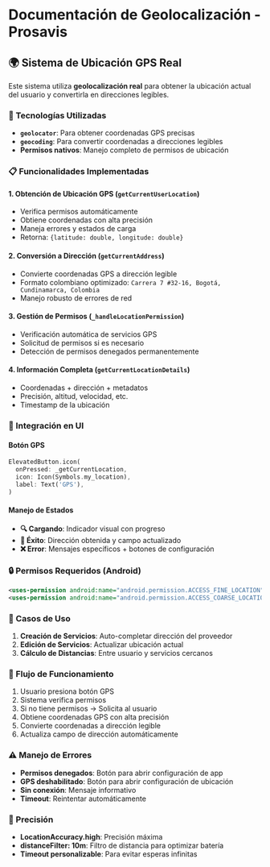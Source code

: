 # Documentación de Geolocalización - Prosavis

## 🌍 Sistema de Ubicación GPS Real

Este sistema utiliza **geolocalización real** para obtener la ubicación actual del usuario y convertirla en direcciones legibles.

### 🔧 Tecnologías Utilizadas

- **`geolocator`**: Para obtener coordenadas GPS precisas
- **`geocoding`**: Para convertir coordenadas a direcciones legibles
- **Permisos nativos**: Manejo completo de permisos de ubicación

### 📋 Funcionalidades Implementadas

#### 1. **Obtención de Ubicación GPS** (`getCurrentUserLocation`)
- Verifica permisos automáticamente
- Obtiene coordenadas con alta precisión
- Maneja errores y estados de carga
- Retorna: `{latitude: double, longitude: double}`

#### 2. **Conversión a Dirección** (`getCurrentAddress`)
- Convierte coordenadas GPS a dirección legible
- Formato colombiano optimizado: `Carrera 7 #32-16, Bogotá, Cundinamarca, Colombia`
- Manejo robusto de errores de red

#### 3. **Gestión de Permisos** (`_handleLocationPermission`)
- Verificación automática de servicios GPS
- Solicitud de permisos si es necesario
- Detección de permisos denegados permanentemente

#### 4. **Información Completa** (`getCurrentLocationDetails`)
- Coordenadas + dirección + metadatos
- Precisión, altitud, velocidad, etc.
- Timestamp de la ubicación

### 🎯 Integración en UI

#### Botón GPS
```dart
ElevatedButton.icon(
  onPressed: _getCurrentLocation,
  icon: Icon(Symbols.my_location),
  label: Text('GPS'),
)
```

#### Manejo de Estados
- **🔍 Cargando**: Indicador visual con progreso
- **📍 Éxito**: Dirección obtenida y campo actualizado
- **❌ Error**: Mensajes específicos + botones de configuración

### 🔒 Permisos Requeridos (Android)

```xml
<uses-permission android:name="android.permission.ACCESS_FINE_LOCATION" />
<uses-permission android:name="android.permission.ACCESS_COARSE_LOCATION" />
```

### 🚀 Casos de Uso

1. **Creación de Servicios**: Auto-completar dirección del proveedor
2. **Edición de Servicios**: Actualizar ubicación actual
3. **Cálculo de Distancias**: Entre usuario y servicios cercanos

### 🔄 Flujo de Funcionamiento

1. Usuario presiona botón GPS
2. Sistema verifica permisos
3. Si no tiene permisos → Solicita al usuario
4. Obtiene coordenadas GPS con alta precisión
5. Convierte coordenadas a dirección legible
6. Actualiza campo de dirección automáticamente

### ⚠️ Manejo de Errores

- **Permisos denegados**: Botón para abrir configuración de app
- **GPS deshabilitado**: Botón para abrir configuración de ubicación
- **Sin conexión**: Mensaje informativo
- **Timeout**: Reintentar automáticamente

### 🎯 Precisión

- **LocationAccuracy.high**: Precisión máxima
- **distanceFilter: 10m**: Filtro de distancia para optimizar batería
- **Timeout personalizable**: Para evitar esperas infinitas
